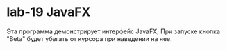 # lab-19 JavaFX
Эта программа демонстрирует интерфейс JavaFX;
При запуске кнопка "Beta" будет убегать от курсора при наведении на нее.
